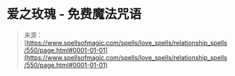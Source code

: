 <!--yml

category: 未分类

date: 2024-06-12 18:33:20

-->

# 爱之玫瑰 - 免费魔法咒语

> 来源：[https://www.spellsofmagic.com/spells/love_spells/relationship_spells/550/page.html#0001-01-01](https://www.spellsofmagic.com/spells/love_spells/relationship_spells/550/page.html#0001-01-01)
